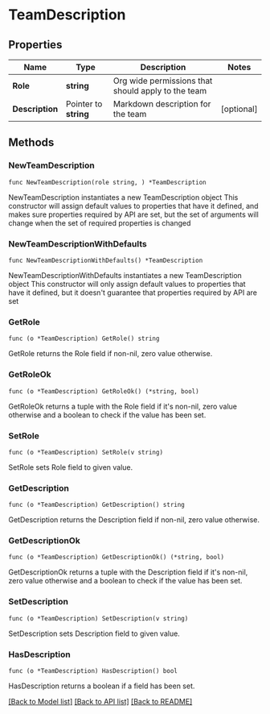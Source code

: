 # TeamDescription

## Properties

Name | Type | Description | Notes
------------ | ------------- | ------------- | -------------
**Role** | **string** | Org wide permissions that should apply to the team | 
**Description** | Pointer to **string** | Markdown description for the team | [optional] 

## Methods

### NewTeamDescription

`func NewTeamDescription(role string, ) *TeamDescription`

NewTeamDescription instantiates a new TeamDescription object
This constructor will assign default values to properties that have it defined,
and makes sure properties required by API are set, but the set of arguments
will change when the set of required properties is changed

### NewTeamDescriptionWithDefaults

`func NewTeamDescriptionWithDefaults() *TeamDescription`

NewTeamDescriptionWithDefaults instantiates a new TeamDescription object
This constructor will only assign default values to properties that have it defined,
but it doesn't guarantee that properties required by API are set

### GetRole

`func (o *TeamDescription) GetRole() string`

GetRole returns the Role field if non-nil, zero value otherwise.

### GetRoleOk

`func (o *TeamDescription) GetRoleOk() (*string, bool)`

GetRoleOk returns a tuple with the Role field if it's non-nil, zero value otherwise
and a boolean to check if the value has been set.

### SetRole

`func (o *TeamDescription) SetRole(v string)`

SetRole sets Role field to given value.


### GetDescription

`func (o *TeamDescription) GetDescription() string`

GetDescription returns the Description field if non-nil, zero value otherwise.

### GetDescriptionOk

`func (o *TeamDescription) GetDescriptionOk() (*string, bool)`

GetDescriptionOk returns a tuple with the Description field if it's non-nil, zero value otherwise
and a boolean to check if the value has been set.

### SetDescription

`func (o *TeamDescription) SetDescription(v string)`

SetDescription sets Description field to given value.

### HasDescription

`func (o *TeamDescription) HasDescription() bool`

HasDescription returns a boolean if a field has been set.


[[Back to Model list]](../README.md#documentation-for-models) [[Back to API list]](../README.md#documentation-for-api-endpoints) [[Back to README]](../README.md)


